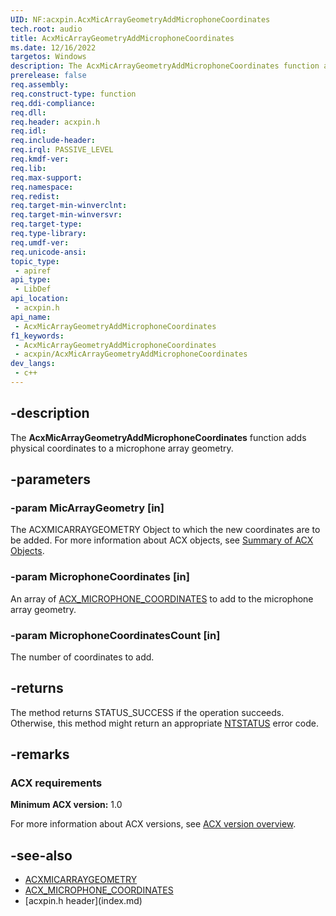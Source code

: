 ```yaml
---
UID: NF:acxpin.AcxMicArrayGeometryAddMicrophoneCoordinates
tech.root: audio
title: AcxMicArrayGeometryAddMicrophoneCoordinates
ms.date: 12/16/2022
targetos: Windows
description: The AcxMicArrayGeometryAddMicrophoneCoordinates function adds physical coordinates to a microphone array geometry.
prerelease: false
req.assembly: 
req.construct-type: function
req.ddi-compliance: 
req.dll: 
req.header: acxpin.h
req.idl: 
req.include-header: 
req.irql: PASSIVE_LEVEL
req.kmdf-ver: 
req.lib: 
req.max-support: 
req.namespace: 
req.redist: 
req.target-min-winverclnt: 
req.target-min-winversvr: 
req.target-type: 
req.type-library: 
req.umdf-ver: 
req.unicode-ansi: 
topic_type:
 - apiref
api_type:
 - LibDef
api_location:
 - acxpin.h
api_name:
 - AcxMicArrayGeometryAddMicrophoneCoordinates
f1_keywords:
 - AcxMicArrayGeometryAddMicrophoneCoordinates
 - acxpin/AcxMicArrayGeometryAddMicrophoneCoordinates
dev_langs:
 - c++
---
```


## -description

The **AcxMicArrayGeometryAddMicrophoneCoordinates** function adds physical coordinates to a microphone array geometry.

## -parameters

### -param MicArrayGeometry [in]

The ACXMICARRAYGEOMETRY Object to which the new coordinates are to be added. For more information about ACX objects, see [Summary of ACX Objects](/windows-hardware/drivers/audio/acx-summary-of-objects).

### -param MicrophoneCoordinates [in]

An array of [ACX_MICROPHONE_COORDINATES](ns-acxpin-acx_microphone_coordinates.md) to add to the microphone array geometry.

### -param MicrophoneCoordinatesCount [in]

The number of coordinates to add.

## -returns

The method returns STATUS_SUCCESS if the operation succeeds. Otherwise, this method might return an appropriate [NTSTATUS](/windows-hardware/drivers/kernel/ntstatus-values) error code.

## -remarks

### ACX requirements

**Minimum ACX version:** 1.0

For more information about ACX versions, see [ACX version overview](/windows-hardware/drivers/audio/acx-version-overview).

## -see-also

- [ACXMICARRAYGEOMETRY](ns-acxpin-acx_mic_array_geometry.md)
- [ACX_MICROPHONE_COORDINATES](ns-acxpin-acx_microphone_coordinates.md)
- [acxpin.h header\]\(index.md\)
